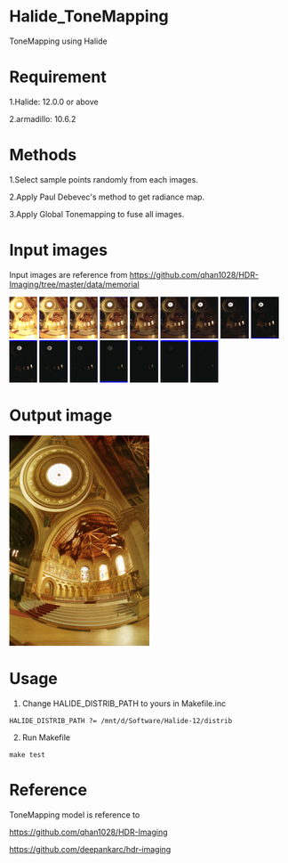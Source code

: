 # Halide_ToneMapping
ToneMapping using Halide

# Requirement
1.Halide: 12.0.0 or above

2.armadillo: 10.6.2

# Methods
1.Select sample points randomly from each images.

2.Apply Paul Debevec's method to get radiance map.

3.Apply Global Tonemapping to fuse all images.

# Input images
Input images are reference from https://github.com/qhan1028/HDR-Imaging/tree/master/data/memorial

<img src="https://github.com/venson-chiang/Halide_ToneMapping/blob/main/images/memorial0061.png" width="10%" height="10%"> <img src="https://github.com/venson-chiang/Halide_ToneMapping/blob/main/images/memorial0062.png" width="10%" height="10%"> <img src="https://github.com/venson-chiang/Halide_ToneMapping/blob/main/images/memorial0063.png" width="10%" height="10%"> <img src="https://github.com/venson-chiang/Halide_ToneMapping/blob/main/images/memorial0064.png" width="10%" height="10%"> <img src="https://github.com/venson-chiang/Halide_ToneMapping/blob/main/images/memorial0065.png" width="10%" height="10%"> <img src="https://github.com/venson-chiang/Halide_ToneMapping/blob/main/images/memorial0066.png" width="10%" height="10%"> <img src="https://github.com/venson-chiang/Halide_ToneMapping/blob/main/images/memorial0067.png" width="10%" height="10%"> <img src="https://github.com/venson-chiang/Halide_ToneMapping/blob/main/images/memorial0068.png" width="10%" height="10%"> <img src="https://github.com/venson-chiang/Halide_ToneMapping/blob/main/images/memorial0069.png" width="10%" height="10%"> <img src="https://github.com/venson-chiang/Halide_ToneMapping/blob/main/images/memorial0070.png" width="10%" height="10%"> <img src="https://github.com/venson-chiang/Halide_ToneMapping/blob/main/images/memorial0071.png" width="10%" height="10%"> <img src="https://github.com/venson-chiang/Halide_ToneMapping/blob/main/images/memorial0072.png" width="10%" height="10%"> <img src="https://github.com/venson-chiang/Halide_ToneMapping/blob/main/images/memorial0073.png" width="10%" height="10%"> <img src="https://github.com/venson-chiang/Halide_ToneMapping/blob/main/images/memorial0074.png" width="10%" height="10%"> <img src="https://github.com/venson-chiang/Halide_ToneMapping/blob/main/images/memorial0075.png" width="10%" height="10%"> <img src="https://github.com/venson-chiang/Halide_ToneMapping/blob/main/images/memorial0076.png" width="10%" height="10%"> 

# Output image
<img src="https://github.com/venson-chiang/Halide_ToneMapping/blob/main/output/memorial_tonemapping.png" width="50%" height="50%">

# Usage
1. Change HALIDE_DISTRIB_PATH to yours in Makefile.inc
```
HALIDE_DISTRIB_PATH ?= /mnt/d/Software/Halide-12/distrib 
```
2. Run Makefile 
```
make test
```

# Reference
ToneMapping model is reference to 

https://github.com/qhan1028/HDR-Imaging

https://github.com/deepankarc/hdr-imaging
